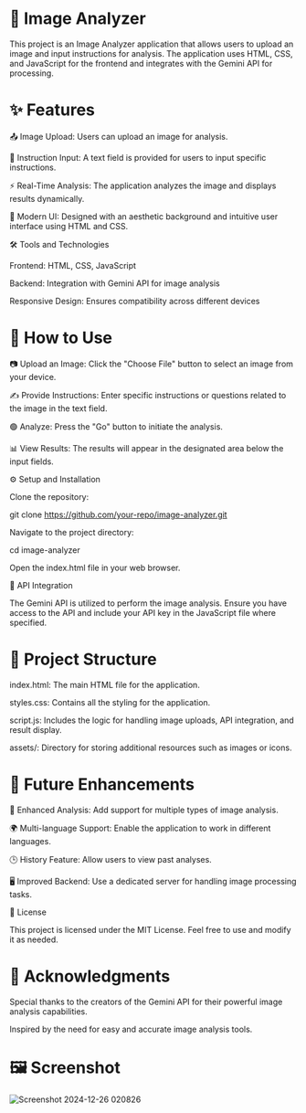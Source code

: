 # 🌟 Image Analyzer


This project is an Image Analyzer application that allows users to upload an image and input instructions for analysis. The application uses HTML, CSS, and JavaScript for the frontend and integrates with the Gemini API for processing.

# ✨ Features

📤 Image Upload: Users can upload an image for analysis.

📝 Instruction Input: A text field is provided for users to input specific instructions.

⚡ Real-Time Analysis: The application analyzes the image and displays results dynamically.

🎨 Modern UI: Designed with an aesthetic background and intuitive user interface using HTML and CSS.

🛠️ Tools and Technologies

Frontend: HTML, CSS, JavaScript

Backend: Integration with Gemini API for image analysis

Responsive Design: Ensures compatibility across different devices

# 🚀 How to Use

📷 Upload an Image: Click the "Choose File" button to select an image from your device.

✍️ Provide Instructions: Enter specific instructions or questions related to the image in the text field.

🟢 Analyze: Press the "Go" button to initiate the analysis.

📊 View Results: The results will appear in the designated area below the input fields.

⚙️ Setup and Installation

Clone the repository:

git clone https://github.com/your-repo/image-analyzer.git

Navigate to the project directory:

cd image-analyzer

Open the index.html file in your web browser.

🔗 API Integration

The Gemini API is utilized to perform the image analysis. Ensure you have access to the API and include your API key in the JavaScript file where specified.

# 📂 Project Structure

index.html: The main HTML file for the application.

styles.css: Contains all the styling for the application.

script.js: Includes the logic for handling image uploads, API integration, and result display.

assets/: Directory for storing additional resources such as images or icons.

# 🌟 Future Enhancements

🚀 Enhanced Analysis: Add support for multiple types of image analysis.

🌍 Multi-language Support: Enable the application to work in different languages.

🕒 History Feature: Allow users to view past analyses.

🖥️ Improved Backend: Use a dedicated server for handling image processing tasks.

📜 License

This project is licensed under the MIT License. Feel free to use and modify it as needed.

# 🙌 Acknowledgments

Special thanks to the creators of the Gemini API for their powerful image analysis capabilities.

Inspired by the need for easy and accurate image analysis tools.

# 🖼️ Screenshot

![Screenshot 2024-12-26 020826](https://github.com/user-attachments/assets/a9e6544b-8d81-4def-8067-51acc1ce0e9a)

